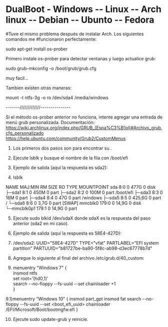 # DualBoot - Windows -- Linux -- Arch linux -- Debian -- Ubunto -- Fedora

#Tuve el mismo problema después de instalar Arch. Los siguientes comandos me #funcionaron perfectamente:

sudo apt-get install os-prober

Primero instale os-prober para detectar ventanas y luego actualice grub:

sudo grub-mkconfig -o /boot/grub/grub.cfg

muy facil...

Tambien existen otras maneras:

mount -t ntfs-3g -o ro /dev/sda4 /media/windows

-------/////////////---------------

Si el método os-prober anterior no funciona, intente agregar una entrada de menú grub personalizada. 
Documentación:
https://wiki.archlinux.org/index.php/GRUB_(Espa%C3%B1ol)#Archivo_grub.cfg_personalizado
https://help.ubuntu.com/community/Grub2/CustomMenus

1) Los primeros dos pasos son para encontrar su <UUID>.

2) Ejecute lsblk y busque el nombre de la fila con /boot/efi
3) Ejemplo de salida (aquí la respuesta es sda2):

4) lsblk

NAME        MAJ:MIN RM   SIZE RO TYPE MOUNTPOINT
sda           8:0    0   477G  0 disk 
├─sda1        8:1    0   450M  0 part 
├─sda2        8:2    0   100M  0 part /boot/efi
├─sda3        8:3    0    16M  0 part 
├─sda4        8:4    0    47G  0 part /windows
├─sda5        8:5    0 425,6G  0 part /
└─sda6        8:6    0   3,7G  0 part [SWAP]
mmcblk0     179:0    0  14,9G  0 disk 
└─mmcblk0p1 179:1    0  14,9G  0 part

5) Ejecute sudo blkid /dev/sdaX donde sdaX es la respuesta del paso anterior (sda2 en mi caso).

6) Ejemplo de salida (aquí la respuesta es 58E4-427D):

7) /dev/sda2: UUID="58E4-427D" TYPE="vfat" PARTLABEL="EFI system partition" PARTUUID="b81727be-ba90-5f8c-ab98-d3ec67778b7d"

8) Agregue lo siguiente al final del archivo /etc/grub.d/40_custom:

9) menuentry "Windows 7" {  
        insmod ntfs  
        set root='(hd0,1)'  
        search --no-floppy --fs-uuid --set <UUID>
        chainloader +1  
    }
    
9.1)menuentry "Windows 10" {
        insmod part_gpt
        insmod fat
        search --no-floppy --fs-uuid --set <boot_efi_uuid>
        chainloader /EFI/Microsoft/Boot/bootmgfw.efi
    }

10) Ejecute sudo update-grub y reinicie.
